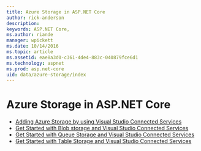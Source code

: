 ```yaml
---
title: Azure Storage in ASP.NET Core
author: rick-anderson
description: 
keywords: ASP.NET Core,
ms.author: riande
manager: wpickett
ms.date: 10/14/2016
ms.topic: article
ms.assetid: eae8a3d0-c361-4de4-883c-040879fce6d1
ms.technology: aspnet
ms.prod: asp.net-core
uid: data/azure-storage/index
---
```

# Azure Storage in ASP.NET Core 

* [Adding Azure Storage by using Visual Studio Connected Services](https://azure.microsoft.com/documentation/articles/vs-azure-tools-connected-services-storage/)
* [Get Started with Blob storage and Visual Studio Connected Services](https://azure.microsoft.com/documentation/articles/vs-storage-aspnet5-getting-started-blobs/)
* [Get Started with Queue Storage and Visual Studio Connected Services](https://azure.microsoft.com/documentation/articles/vs-storage-aspnet5-getting-started-queues/)
* [Get Started with Table Storage and Visual Studio Connected Services](https://azure.microsoft.com/documentation/articles/vs-storage-aspnet5-getting-started-tables/)
